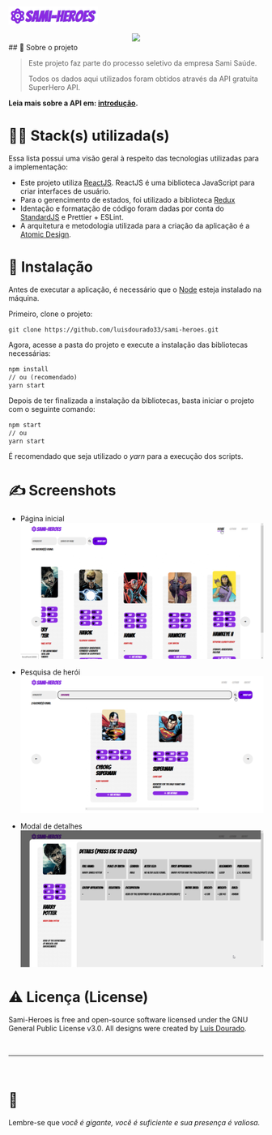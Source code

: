 ![Sami Heroes](sami-heroes.png)

<div align='center'>
</a>
  
<a href='https://github.com/luisdourado33/sami-heroes/blob/main/LICENSE'>
  
<img src='https://img.shields.io/github/license/luisdourado33/sami-heroes?style=for-the-badge'>
</a>
  
</div>
## 🧐 Sobre o projeto

> Este projeto faz parte do processo seletivo da empresa Sami Saúde.
> 
> Todos os dados aqui utilizados foram obtidos através da API gratuita SuperHero API.

**Leia mais sobre a API em: [introdução](https://www.superheroapi.com).**

# 👨‍💻 Stack(s) utilizada(s)

Essa lista possui uma visão geral à respeito das tecnologias utilizadas para a implementação:

- Este projeto utiliza [ReactJS](https://pt-br.reactjs.org). ReactJS é uma biblioteca JavaScript para criar interfaces de usuário.
- Para o gerencimento de estados, foi utilizado a biblioteca [Redux](https://redux.js.org) 
- Identação e formatação de código foram dadas por conta do [StandardJS](https://standardjs.com) e Prettier + ESLint.
- A arquitetura e metodologia utilizada para a criação da aplicação é a [Atomic Design](https://atomicdesign.bradfrost.com/chapter-2/). 

# 📝 Instalação

Antes de executar a aplicação, é necessário que o [Node](https://nodejs.org/en/) esteja instalado na máquina.

Primeiro, clone o projeto:

```
git clone https://github.com/luisdourado33/sami-heroes.git
```

Agora, acesse a pasta do projeto e execute a instalação das bibliotecas necessárias:

```
npm install
// ou (recomendado)
yarn start
```

Depois de ter finalizada a instalação da bibliotecas, basta iniciar o projeto com o seguinte comando:

```
npm start
// ou
yarn start
```

É recomendado que seja utilizado o *yarn* para a execução dos scripts.

# ✍️ Screenshots

 - Página inicial
![Home](heroes-list.png)

- Pesquisa de herói
![Home](hero-search.png)

- Modal de detalhes
![Home](hero-details.png)

# ⚠️ Licença (License)

Sami-Heroes is free and open-source software licensed under the GNU General Public License v3.0. All designs were created by [Luís Dourado](https://github.com/luisdourado33).

<br />

---

<br />

# 💛

Lembre-se que *você é gigante, você é suficiente e sua presença é valiosa.* 